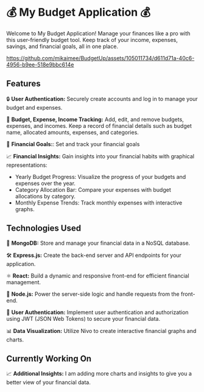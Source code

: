 # 💰 My Budget Application 💰

Welcome to My Budget Application! Manage your finances like a pro with this user-friendly budget tool. Keep track of your income, expenses, savings, and financial goals, all in one place.

https://github.com/mikaimee/BudgetUp/assets/105011734/d611d71a-40c6-4956-b9ee-518e9bbc614e

## Features

🔒 **User Authentication:** Securely create accounts and log in to manage your budget and expenses.

🧾 **Budget, Expense, Income Tracking:** Add, edit, and remove budgets, expenses, and incomes. Keep a record of financial details such as budget name, allocated amounts, expenses, and categories.

🎯 **Financial Goals:**: Set and track your financial goals

📈 **Financial Insights:** Gain insights into your financial habits with graphical representations:
  - Yearly Budget Progress: Visualize the progress of your budgets and expenses over the year.
  - Category Allocation Bar: Compare your expenses with budget allocations by category.
  - Monthly Expense Trends: Track monthly expenses with interactive graphs.


## Technologies Used

💾 **MongoDB:** Store and manage your financial data in a NoSQL database.

🛠️ **Express.js:** Create the back-end server and API endpoints for your application.

⚛️ **React:** Build a dynamic and responsive front-end for efficient financial management.

📡 **Node.js:** Power the server-side logic and handle requests from the front-end.

🔐 **User Authentication:** Implement user authentication and authorization using JWT (JSON Web Tokens) to secure your financial data.

📊 **Data Visualization:** Utilize Nivo to create interactive financial graphs and charts.


## Currently Working On

📈 **Additional Insights:** I am adding more charts and insights to give you a better view of your financial data.


